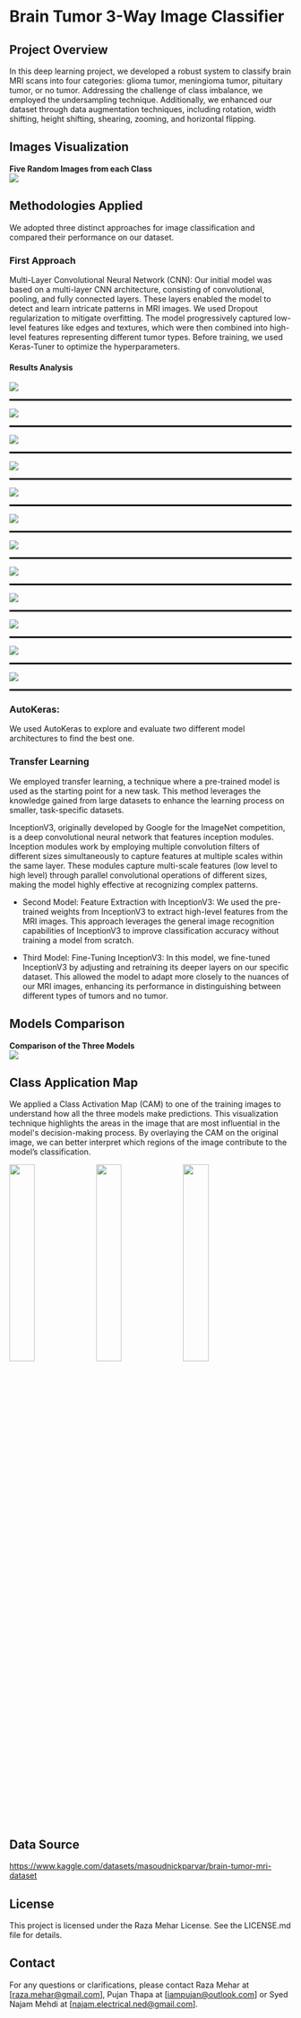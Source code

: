 # Brain Tumor 3-Way Image Classifier

## Project Overview
In this deep learning project, we developed a robust system to classify brain MRI scans into four categories: glioma tumor, meningioma tumor, pituitary tumor, or no tumor. Addressing the challenge of class imbalance, we employed the undersampling technique. Additionally, we enhanced our dataset through data augmentation techniques, including rotation, width shifting, height shifting, shearing, zooming, and horizontal flipping.

## Images Visualization
<div><b>Five Random Images from each Class</b></div>

<div>
  <img src='docs/review_images1.png'>
</div>

## Methodologies Applied
We adopted three distinct approaches for image classification and compared their performance on our dataset.

### First Approach
Multi-Layer Convolutional Neural Network (CNN): Our initial model was based on a multi-layer CNN architecture, consisting of convolutional, pooling, and fully connected layers. These layers enabled the model to detect and learn intricate patterns in MRI images. We used Dropout regularization to mitigate overfitting. The model progressively captured low-level features like edges and textures, which were then combined into high-level features representing different tumor types. Before training, we used Keras-Tuner to optimize the hyperparameters.

#### Results Analysis
<div>
  <img src='docs/g1.png'>
</div>
<hr style="border: 1px solid black;"/>

<div>
  <img src='docs/g2.png'>
</div>
<hr style="border: 1px solid black;"/>

<div>
  <img src='docs/g3.png'>
</div>
<hr style="border: 1px solid black;"/>

<div>
  <img src='docs/m1.png'>
</div>
<hr style="border: 1px solid black;"/>

<div>
  <img src='docs/m2.png'>
</div>
<hr style="border: 1px solid black;"/>

<div>
  <img src='docs/m3.png'>
</div>
<hr style="border: 1px solid black;"/>

<div>
  <img src='docs/n1.png'>
</div>
<hr style="border: 1px solid black;"/>

<div>
  <img src='docs/n2.png'>
</div>
<hr style="border: 1px solid black;"/>

<div>
  <img src='docs/n3.png'>
</div>
<hr style="border: 1px solid black;"/>

<div>
  <img src='docs/p1.png'>
</div>
<hr style="border: 1px solid black;"/>

<div>
  <img src='docs/p2.png'>
</div>
<hr style="border: 1px solid black;"/>

<div>
  <img src='docs/p3.png'>
</div>
<hr style="border: 1px solid black;"/>

### AutoKeras:
We used AutoKeras to explore and evaluate two different model architectures to find the best one.

### Transfer Learning
We employed transfer learning, a technique where a pre-trained model is used as the starting point for a new task. This method leverages the knowledge gained from large datasets to enhance the learning process on smaller, task-specific datasets.

InceptionV3, originally developed by Google for the ImageNet competition, is a deep convolutional neural network that features inception modules. Inception modules work by employing multiple convolution filters of different sizes simultaneously to capture features at multiple scales within the same layer. These modules capture multi-scale features (low level to high level) through parallel convolutional operations of different sizes, making the model highly effective at recognizing complex patterns.

- Second Model: Feature Extraction with InceptionV3: We used the pre-trained weights from InceptionV3 to extract high-level features from the MRI images. This approach leverages the general image recognition capabilities of InceptionV3 to improve classification accuracy without training a model from scratch.

- Third Model: Fine-Tuning InceptionV3: In this model, we fine-tuned InceptionV3 by adjusting and retraining its deeper layers on our specific dataset. This allowed the model to adapt more closely to the nuances of our MRI images, enhancing its performance in distinguishing between different types of tumors and no tumor.

## Models Comparison
<div><b>Comparison of the Three Models</b></div>

<div>
  <img src='docs/model_comparison.png'>
</div>

## Class Application Map
We applied a Class Activation Map (CAM) to one of the training images to understand how all the three models make predictions. This visualization technique highlights the areas in the image that are most influential in the model's decision-making process. By overlaying the CAM on the original image, we can better interpret which regions of the image contribute to the model’s classification.

<p float="left">
  <img src="docs/cam1.png" width="30%" />
  <img src="docs/cam2.png" width="30%" /> 
  <img src="docs/cam3.png" width="30%" />
</p>


## Data Source
https://www.kaggle.com/datasets/masoudnickparvar/brain-tumor-mri-dataset

## License
This project is licensed under the Raza Mehar License. See the LICENSE.md file for details.

## Contact
For any questions or clarifications, please contact Raza Mehar at [raza.mehar@gmail.com], Pujan Thapa at [iampujan@outlook.com] or Syed Najam Mehdi at [najam.electrical.ned@gmail.com].
